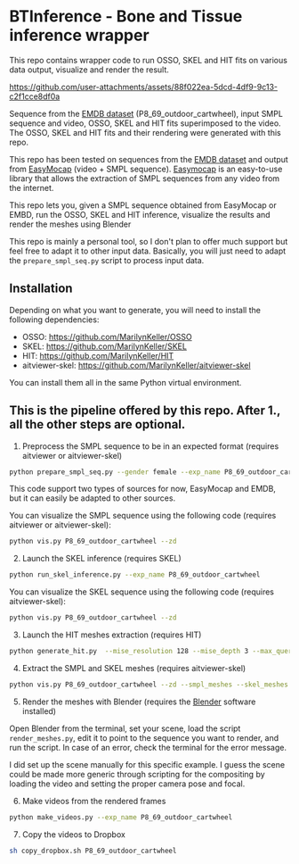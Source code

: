 # BTInference - Bone and Tissue inference wrapper

This repo contains wrapper code to run OSSO, SKEL and HIT fits on various data output, visualize and render the result.

https://github.com/user-attachments/assets/88f022ea-5dcd-4df9-9c13-c2f1cce8df0a

Sequence from the [EMDB dataset](https://eth-ait.github.io/emdb/) (P8_69_outdoor_cartwheel), input SMPL sequence and video, OSSO, SKEL and HIT fits superimposed to the video. The OSSO, SKEL and HIT fits and their rendering were generated with this repo.


This repo has been tested on sequences from the [EMDB dataset](https://eth-ait.github.io/emdb/) and output from [EasyMocap](https://chingswy.github.io/easymocap-public-doc/) (video + SMPL sequence).
[Easymocap](https://chingswy.github.io/easymocap-public-doc/) is an easy-to-use library that allows the extraction of SMPL sequences from any video from the internet. 

This repo lets you, given a SMPL sequence obtained from EasyMocap or EMBD, run the OSSO, SKEL and HIT inference, visualize the results and render the meshes using Blender

This repo is mainly a personal tool, so I don't plan to offer much support but feel free to adapt it to other input data. Basically, you will just need to adapt the `prepare_smpl_seq.py` script to process input data.

## Installation

Depending on what you want to generate, you will need to install the following dependencies:

- OSSO: https://github.com/MarilynKeller/OSSO
- SKEL: https://github.com/MarilynKeller/SKEL
- HIT: https://github.com/MarilynKeller/HIT
- aitviewer-skel: https://github.com/MarilynKeller/aitviewer-skel

You can install them all in the same Python virtual environment. 


## This is the pipeline offered by this repo. After 1., all the other steps are optional. 

1. Preprocess the SMPL sequence to be in an expected format (requires aitviewer or aitviewer-skel)
```sh
python prepare_smpl_seq.py --gender female --exp_name P8_69_outdoor_cartwheel --source=emdb 
```
This code support two types of sources for now, EasyMocap and EMDB, but it can easily be adapted to other sources. 

You can visualize the SMPL sequence using the following code (requires aitviewer or aitviewer-skel):

```sh
python vis.py P8_69_outdoor_cartwheel --zd 
```

2. Launch the SKEL inference (requires SKEL)
```sh
python run_skel_inference.py --exp_name P8_69_outdoor_cartwheel
```
You can visualize the SKEL sequence using the following code  (requires aitviewer-skel):

```sh
python vis.py P8_69_outdoor_cartwheel --zd 
```

3. Launch the HIT meshes extraction (requires HIT)
```sh
python generate_hit.py  --mise_resolution 128 --mise_depth 3 --max_queries 500000  
```

4. Extract the SMPL and SKEL meshes (requires aitviewer-skel)
```sh
python vis.py P8_69_outdoor_cartwheel --zd --smpl_meshes --skel_meshes
```

5. Render the meshes with Blender (requires the [Blender](https://www.blender.org/) software installed)

Open Blender from the terminal, set your scene, load the script `render_meshes.py`, edit it to point to the sequence you want to render, and run the script.
In case of an error, check the terminal for the error message.

I did set up the scene manually for this specific example. I guess the scene could be made more generic through scripting for the compositing by loading the video and setting the proper camera pose and focal.

6. Make videos from the rendered frames 

```sh
python make_videos.py --exp_name P8_69_outdoor_cartwheel
```

7. Copy the videos to Dropbox
```sh
sh copy_dropbox.sh P8_69_outdoor_cartwheel
```
